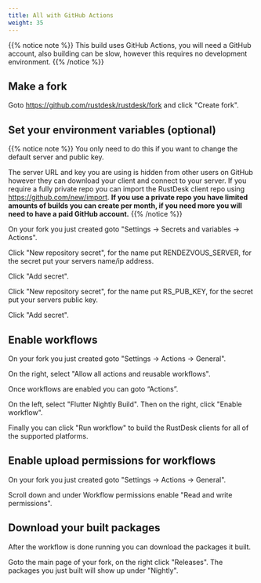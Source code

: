 ```yaml
---
title: All with GitHub Actions
weight: 35
---
```


{{% notice note %}}
This build uses GitHub Actions, you will need a GitHub account, also building can be slow, however this requires no development environment.
{{% /notice %}}

## Make a fork

Goto https://github.com/rustdesk/rustdesk/fork and click "Create fork".

## Set your environment variables (optional)

{{% notice note %}}
You only need to do this if you want to change the default server and public key.

The server URL and key you are using is hidden from other users on GitHub however they can download your client and connect to your server. If you require a fully private repo you can import the RustDesk client repo using https://github.com/new/import. **If you use a private repo you have limited amounts of builds you can create per month, if you need more you will need to have a paid GitHub account.**
{{% /notice %}}

On your fork you just created goto "Settings -> Secrets and variables -> Actions".

Click "New repository secret", for the name put RENDEZVOUS_SERVER, for the secret put your servers name/ip address.

Click "Add secret".

Click "New repository secret", for the name put RS_PUB_KEY, for the secret put your servers public key.

Click "Add secret".

## Enable workflows

On your fork you just created goto "Settings -> Actions -> General".

On the right, select "Allow all actions and reusable workflows".

Once workflows are enabled you can goto “Actions”.

On the left, select "Flutter Nightly Build". Then on the right, click "Enable workflow".

Finally you can click "Run workflow" to build the RustDesk clients for all of the supported platforms.

## Enable upload permissions for workflows

On your fork you just created goto "Settings -> Actions -> General".

Scroll down and under Workflow permissions enable "Read and write permissions".

## Download your built packages

After the workflow is done running you can download the packages it built.

Goto the main page of your fork, on the right click "Releases". The packages you just built will show up under "Nightly".
